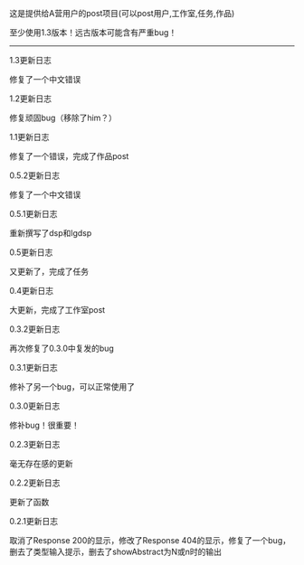 这是提供给A营用户的post项目(可以post用户,工作室,任务,作品)  


至少使用1.3版本！远古版本可能含有严重bug！  


-----


1.3更新日志


修复了一个中文错误


1.2更新日志


修复顽固bug（移除了him？）


1.1更新日志


修复了一个错误，完成了作品post


0.5.2更新日志


修复了一个中文错误  


0.5.1更新日志  


重新撰写了dsp和lgdsp  


0.5更新日志  


又更新了，完成了任务  


0.4更新日志  


大更新，完成了工作室post  


0.3.2更新日志  


再次修复了0.3.0中复发的bug  


0.3.1更新日志  


修补了另一个bug，可以正常使用了  


0.3.0更新日志  


修补bug！很重要！ 

 
0.2.3更新日志  


毫无存在感的更新  


0.2.2更新日志  


更新了函数  


0.2.1更新日志  


取消了Response 200的显示，修改了Response 404的显示，修复了一个bug，删去了类型输入提示，删去了showAbstract为N或n时的输出  